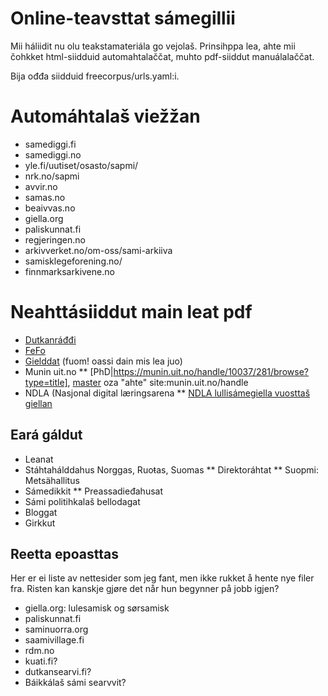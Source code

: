 # Online-teavsttat sámegillii

Mii háliidit nu olu teakstamateriála go vejolaš.
Prinsihppa lea, ahte mii čohkket html-siidduid
automahtalaččat, muhto pdf-siiddut manuálalaččat.

Bija ođđa siidduid freecorpus/urls.yaml:i.

# Automáhtalaš viežžan

- samediggi.fi
- samediggi.no
- yle.fi/uutiset/osasto/sapmi/
- nrk.no/sapmi
- avvir.no
- samas.no
- beaivvas.no
- giella.org
- paliskunnat.fi
- regjeringen.no
- arkivverket.no/om-oss/sami-arkiiva
- samisklegeforening.no/
- finnmarksarkivene.no

# Neahttásiiddut main leat pdf

- [Dutkanráđđi](https://www.forskningsradet.no/prognett-samisk/Sentrale_dokumenter/1229378700479)
- [FeFo](http://www.fefo.no/sa/sider/start.aspx)
- [Gielddat](https://nn.wikipedia.org/wiki/Samiske_kommunar) (fuom! oassi dain mis lea juo)
- Munin uit.no
  \*\* [PhD|https://munin.uit.no/handle/10037/281/browse?type=title], [master](https://munin.uit.no/handle/10037/159/browse?type=title) oza "ahte" site:munin.uit.no/handle
- NDLA (Nasjonal digital læringsarena
  \*\* [NDLA lullisámegiella vuosttaš giellan](https://ndla.no/nn/node/162357?fag=126960)

## Eará gáldut

- Leanat
- Stáhtahálddahus Norggas, Ruoŧas, Suomas
  ** Direktoráhtat
  ** Suopmi: Metsähallitus
- Sámedikkit
  \*\* Preassadieđahusat
- Sámi politihkalaš bellodagat
- Bloggat
- Girkkut

## Reetta epoasttas

Her er ei liste av nettesider som jeg fant, men ikke rukket å hente nye filer fra. Risten kan kanskje gjøre det når hun begynner på jobb igjen?

- giella.org: lulesamisk og sørsamisk
- paliskunnat.fi
- saminuorra.org
- saamivillage.fi
- rdm.no
- kuati.fi?
- dutkansearvi.fi?
- Báikkálaš sámi searvvit?
